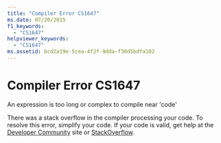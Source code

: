 ```yaml
---
title: "Compiler Error CS1647"
ms.date: 07/20/2015
f1_keywords: 
  - "CS1647"
helpviewer_keywords: 
  - "CS1647"
ms.assetid: bcd2a19e-5cea-4f2f-9dda-f30d5bdfa102
---
```

# Compiler Error CS1647
An expression is too long or complex to compile near 'code'  
  
 There was a stack overflow in the compiler processing your code. To resolve this error, simplify your code. If your code is valid, get help at the [Developer Community](https://developercommunity.visualstudio.com/spaces/61/index.html) site or [StackOverflow](https://stackoverflow.com/).
